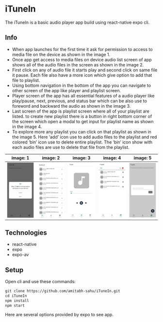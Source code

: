 # iTuneIn
The iTuneIn is a basic audio player app build using react-native expo cli.

## Info
- When app launches for the first time it ask for permission to access to media file on the device as shown in the image 1.<br />
- Once app get access to media files on device audio list screen of app shows all of the audio files in the screen as shown in the image 2.<br />
- First click on any of audio file it starts play and second click on same file it pause. Each file also have a more icon which give option to add that file to playlist.<br />
- Using bottom navigation in the bottom of the app you can navigate to other screen of the app like player and playlist screen.<br />
- Player screen of the app has all essential features of a audio player like play/pause, next, previous, and status bar which can be also use to foreword and backward the audio  as shown in the image 3.<br />
- Last screen of the app is playlist screen where all of your playlist are listed. to create new playlist there is a button in right bottom corner of the screen which open a modal to get input for playlist name as shown in the image 4.<br />
- To explore more any playlist you can click on that playlist as shown in the image 5. Here ‘add’ icon use to add audio files to the playlist and red colored ‘bin’ icon use to delete entire playlist. The ‘bin’ icon show with each audio files are use to delete that file from the playlist.<br />

| image: 1 | image: 2 | image: 3 | image: 4 | image: 5 |
|:--:|:--:|:--:|:--:|:--:|
| ![first_launch_popup](https://github.com/amitabh-sahu/iTuneIn/blob/master/assets/app_img/first_launch_popup.jpg) | ![audiolist_screen](https://github.com/amitabh-sahu/iTuneIn/blob/master/assets/app_img/audiolist_screen.jpg) | ![player_screen](https://github.com/amitabh-sahu/iTuneIn/blob/master/assets/app_img/player_screen.jpg) | ![playlist_screen](https://github.com/amitabh-sahu/iTuneIn/blob/master/assets/app_img/playlist_screen.jpg) | ![create_playlist](https://github.com/amitabh-sahu/iTuneIn/blob/master/assets/app_img/create_playlist.jpg) |

## Technologies
* react-native
* expo
* expo-av

## Setup
Open cli and use these commands:
```shell
git clone https://github.com/amitabh-sahu/iTuneIn.git
cd iTuneIn
npm install
npm start
```
Here are several options provided by expo to see app.